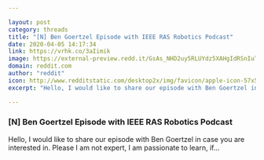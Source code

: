 ```yaml
---

layout: post
category: threads
title: "[N] Ben Goertzel Episode with IEEE RAS Robotics Podcast"
date: 2020-04-05 14:17:34
link: https://vrhk.co/3aIimik
image: https://external-preview.redd.it/GsAs_NHD2uy5RLUYdz5XAHgIdRSnIuTGE8NZ6nanxyg.jpg?width=500&height=261.780104712&auto=webp&crop=500:261.780104712,smart&s=ed3a9167a52458f435131ca5b143dba7bf2627f8
domain: reddit.com
author: "reddit"
icon: http://www.redditstatic.com/desktop2x/img/favicon/apple-icon-57x57.png
excerpt: "Hello, I would like to share our episode with Ben Goertzel in case you are interested in. Please I am not expert, I am passionate to learn, if..."

---
```


### [N] Ben Goertzel Episode with IEEE RAS Robotics Podcast

Hello, I would like to share our episode with Ben Goertzel in case you are interested in. Please I am not expert, I am passionate to learn, if...